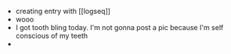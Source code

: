- creating entry with [[logseq]]
- wooo
- I got tooth bling today. I'm not gonna post a pic because I'm self conscious of my teeth
-